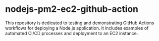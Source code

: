 # nodejs-pm2-ec2-github-action
This repository is dedicated to testing and demonstrating GitHub Actions workflows for deploying a Node.js application. It includes examples of automated CI/CD processes and deployment to an EC2 instance.
